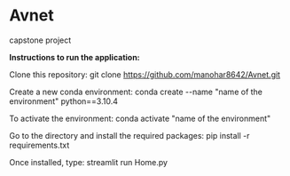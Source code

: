 # Avnet
capstone project


**Instructions to run the application:**

Clone this repository: git clone https://github.com/manohar8642/Avnet.git

Create a new conda environment: conda create --name "name of the environment" python==3.10.4
	
To activate the environment: conda activate "name of the environment"
	
Go to the directory and install the required packages: pip install -r requirements.txt
	
Once installed, type: streamlit run Home.py
